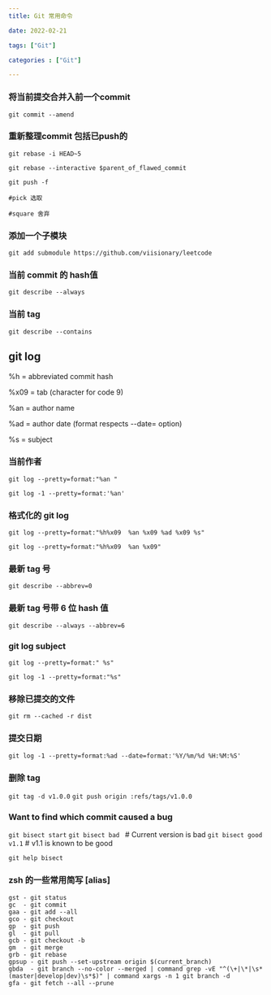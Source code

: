 ```yaml
---
title: Git 常用命令 

date: 2022-02-21 

tags: ["Git"]

categories : ["Git"]

---
```



<!--more-->

### 将当前提交合并入前一个commit
```shell
git commit --amend
```
### 重新整理commit 包括已push的

```shell
git rebase -i HEAD~5

git rebase --interactive $parent_of_flawed_commit

git push -f

#pick 选取

#square 舍弃
```


### 添加一个子模块

`git add submodule https://github.com/viisionary/leetcode`

### 当前 commit 的 hash值
`git describe --always`

### 当前 tag
`git describe --contains `

## git log

%h = abbreviated commit hash

%x09 = tab (character for code 9)

%an = author name

%ad = author date (format respects --date= option)

%s = subject

### 当前作者
```
git log --pretty=format:"%an " 

git log -1 --pretty=format:'%an'
```

### 格式化的 git log
```shell
git log --pretty=format:"%h%x09  %an %x09 %ad %x09 %s"

git log --pretty=format:"%h%x09  %an %x09"
```

### 最新 tag 号
```shell
git describe --abbrev=0

```
### 最新 tag 号带 6 位 hash 值
```shell
git describe --always --abbrev=6  
```

### git log subject
```shell
git log --pretty=format:" %s" 

git log -1 --pretty=format:"%s"
```
### 移除已提交的文件
`git rm --cached -r dist`

### 提交日期
`git log -1 --pretty=format:%ad --date=format:'%Y/%m/%d %H:%M:%S'`


### 删除 tag
`git tag -d v1.0.0`
`git push origin :refs/tags/v1.0.0`

### Want to find which commit caused a bug
`git bisect start`
`git bisect bad `          # Current version is bad
`git bisect good v1.1`     # v1.1 is known to be good

`git help bisect`

### zsh 的一些常用简写 [alias]
```shell
gst - git status
gc  - git commit
gaa - git add --all
gco - git checkout
gp  - git push
gl  - git pull
gcb - git checkout -b
gm  - git merge
grb - git rebase
gpsup - git push --set-upstream origin $(current_branch)
gbda  - git branch --no-color --merged | command grep -vE "^(\+|\*|\s*(master|develop|dev)\s*$)" | command xargs -n 1 git branch -d
gfa - git fetch --all --prune
```